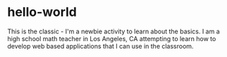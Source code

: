 # hello-world
This is the classic - I'm a newbie activity to learn about the basics.
I am a high school math teacher in Los Angeles, CA attempting to learn how to develop web based applications that I can use in the classroom.
